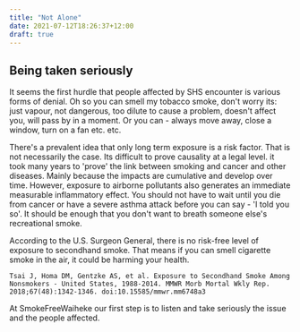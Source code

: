 ```yaml
---
title: "Not Alone"
date: 2021-07-12T18:26:37+12:00
draft: true
---
```


## Being taken seriously

It seems the first hurdle that people affected by SHS encounter is various forms of denial. Oh so you can smell my tobacco smoke, don't worry its: just vapour, not dangerous, too dilute to cause a problem, doesn't affect you, will pass by in a moment. Or you can - always move away, close a window, turn on a fan etc. etc.

There's a prevalent idea that only long term exposure is a risk factor. That is not necessarily the case. Its difficult to prove causality at a legal level. it took many years to 'prove' the link between smoking and cancer and other diseases. Mainly because the impacts are cumulative and develop over time. However, exposure to airborne pollutants also generates an immediate measurable inflammatory effect. You should not have to wait until you die from cancer or have a severe asthma attack before you can say - 'I told you so'. It should be enough that you don't want to breath someone else's recreational smoke.

According to the U.S. Surgeon General, there is no risk-free level of exposure to secondhand smoke. That means if you can smell cigarette smoke in the air, it could be harming your health.

    Tsai J, Homa DM, Gentzke AS, et al. Exposure to Secondhand Smoke Among Nonsmokers - United States, 1988-2014. MMWR Morb Mortal Wkly Rep. 2018;67(48):1342-1346. doi:10.15585/mmwr.mm6748a3

At SmokeFreeWaiheke our first step is to listen and take seriously the issue and the people affected.
